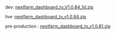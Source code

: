 dev: [nextfarm_dashboard_tv_V1.0.84_1d.zip](https://github.com/user-attachments/files/18164850/nextfarm_dashboard_tv_V1.0.84_1d.zip)


live :[nextfarm_dashboard_tv_v1.0.84.zip](https://github.com/user-attachments/files/18164373/nextfarm_dashboard_tv_v1.0.84.zip)



pre-production : [nextfarm_dashboard_tv_v1.0.81.zip](https://github.com/user-attachments/files/18126771/nextfarm_dashboard_tv_v1.0.81.zip)
